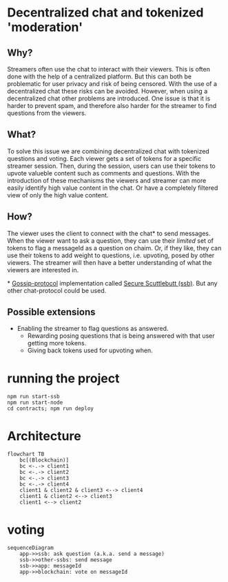 # Decentralized chat and tokenized 'moderation'
## Why?
Streamers often use the chat to interact with their viewers. This is often done with the help of a centralized platform. But this can both be problematic for user privacy and risk of being censored. With the use of a decentralized chat these risks can be avoided.
However, when using a decentralized chat other problems are introduced. One issue is that it is harder to prevent spam, and therefore also harder for the streamer to find questions from the viewers.

## What?
To solve this issue we are combining decentralized chat with tokenized questions and voting. Each viewer gets a set of tokens for a specific streamer session. Then, during the session, users can use their tokens to upvote valueble content such as comments and questions. With the introduction of these mechanisms the viewers and streamer can more easily identify high value content in the chat. Or have a completely filtered view of only the high value content.

## How?
The viewer uses the client to connect with the chat* to send messages. When the viewer want to ask a question, they can use their *limited* set of tokens to flag a messageId as a question on chaim. Or, if they like, they can use their tokens to add weight to questions, i.e. upvoting, posed by other viewers. The streamer will then have a better understanding of what the viewers are interested in.

\* [Gossip-protocol](https://en.wikipedia.org/wiki/Gossip_protocol) implementation called [Secure Scuttlebutt (ssb)](https://github.com/ssbc/ssb-server). But any other chat-protocol could be used.

## Possible extensions
- Enabling the streamer to flag questions as answered.
    - Rewarding posing questions that is being answered with that user getting more tokens.
    - Giving back tokens used for upvoting when.

# running the project

```
npm run start-ssb
npm run start-node
cd contracts; npm run deploy
```

# Architecture

```mermaid
flowchart TB
    bc[(Blockchain)]
    bc <-.-> client1
    bc <-.-> client2
    bc <-.-> client3
    bc <-.-> client4
    client1 & client2 & client3 <--> client4
    client1 & client2 <--> client3
    client1 <--> client2
```

# voting

```mermaid
sequenceDiagram
    app->>ssb: ask question (a.k.a. send a message)
    ssb->>other-ssbs: send message
    ssb->>app: messageId
    app->>blockchain: vote on messageId
```
